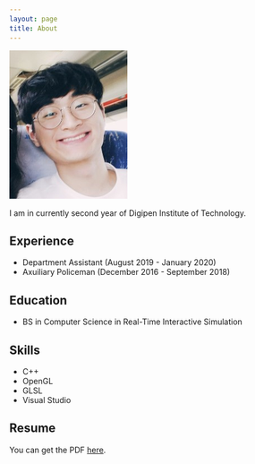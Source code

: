```yaml
---
layout: page
title: About
---
```


![About](/assets/About.png)

I am in currently second year of Digipen Institute of Technology.

## Experience
* Department Assistant (August 2019 - January 2020)
* Axuiliary Policeman (December 2016 - September 2018)


## Education
* BS in Computer Science in Real-Time Interactive Simulation


## Skills
* C++
* OpenGL
* GLSL
* Visual Studio


## Resume
You can get the PDF [here](/assets/Resume.pdf).
